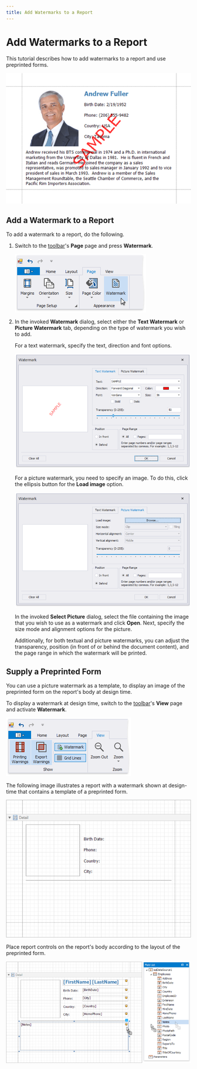 ```yaml
---
title: Add Watermarks to a Report
---
```

# Add Watermarks to a Report

This tutorial describes how to add watermarks to a report and use preprinted forms.

![eurd-win-add-watermarks-result](../../../../images/eurd-win-add-watermarks-result.png)

## <a name="addwatermark"></a>Add a Watermark to a Report
To add a watermark to a report, do the following.

1. Switch to the [toolbar](..\report-designer-tools\toolbar.md)'s **Page** page and press **Watermark**.

	
	![eurd-win-add-watermarks-use-toolbox](../../../../images/eurd-win-add-watermarks-use-toolbox.png)
2. In the invoked **Watermark** dialog, select either the **Text Watermark** or **Picture Watermark** tab, depending on the type of watermark you wish to add.
	
	For a text watermark, specify the text, direction and font options.
	
	![eurd-win-watermark-editor](../../../../images/eurd-win-watermark-editor.png)
	
	For a picture watermark, you need to specify an image. To do this, click the ellipsis button for the **Load image** option.
	
	![eurd-win-watermark-editor-picture](../../../../images/eurd-win-watermark-editor-picture.png)
	
	In the invoked **Select Picture** dialog, select the file containing the image that you wish to use as a watermark and click **Open**. Next, specify the size mode and alignment options for the picture.
	
	Additionally, for both textual and picture watermarks, you can adjust the transparency, position (in front of or behind the document content), and the page range in which the watermark will be printed.

## <a name="preprintedform"></a>Supply a Preprinted Form
You can use a picture watermark as a template, to display an image of the preprinted form on the report's body at design time.

To display a watermark at design time, switch to the [toolbar](..\report-designer-tools\toolbar.md)'s **View** page and activate  **Watermark**.

![eurd-win-add-preprinted-watermark](../../../../images/eurd-win-add-preprinted-watermark.png)

The following image illustrates a report with a watermark shown at design-time that contains a template of a preprinted form.

![eurd-win-add-a-template-watermark](../../../../images/eurd-win-add-a-template-watermark.png)

Place report controls on the report's body according to the layout of the preprinted form.

![eurd-win-add-a-template-watermark-result](../../../../images/eurd-win-add-a-template-watermark-result.png)